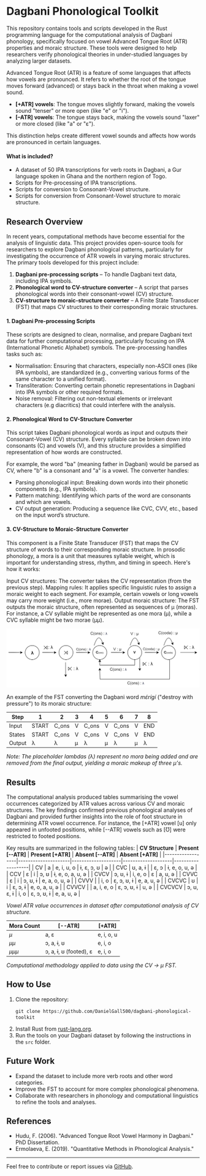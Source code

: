 # Dagbani Phonological Toolkit
This repository contains tools and scripts developed in the Rust programming language for the computational analysis of Dagbani phonology, specifically focused on vowel Advanced Tongue Root (ATR) properties and moraic structure. These tools were designed to help researchers verify phonological theories in under-studied languages by analyzing larger datasets.

Advanced Tongue Root (ATR) is a feature of some languages that affects how vowels are pronounced. It refers to whether the root of the tongue moves forward (advanced) or stays back in the throat when making a vowel sound. 
- **[+ATR] vowels**: The tongue moves slightly forward, making the vowels sound "tenser" or more open (like "e" or "i").
- **[–ATR] vowels**: The tongue stays back, making the vowels sound "laxer" or more closed (like "a" or "ɛ").

This distinction helps create different vowel sounds and affects how words are pronounced in certain languages.

#### What is included?
* A dataset of 50 IPA transcriptions for verb roots in Dagbani, a Gur language spoken in Ghana and the northern region of Togo.
* Scripts for Pre-processing of IPA transcriptions.
* Scripts for conversion to Consonant-Vowel structure.
* Scripts for conversion from Consonant-Vowel structure to moraic structure.

## Research Overview

In recent years, computational methods have become essential for the analysis of linguistic data. This project provides open-source tools for researchers to explore Dagbani phonological patterns, particularly for investigating the occurrence of ATR vowels in varying moraic structures. The primary tools developed for this project include:

1. **Dagbani pre-processing scripts** – To handle Dagbani text data, including IPA symbols.
2. **Phonological word to CV-structure converter** – A script that parses phonological words into their consonant-vowel (CV) structure.
3. **CV-structure to moraic-structure converter** – A Finite State Transducer (FST) that maps CV structures to their corresponding moraic structures.

#### 1. Dagbani Pre-processing Scripts
These scripts are designed to clean, normalise, and prepare Dagbani text data for further computational processing, particularly focusing on IPA (International Phonetic Alphabet) symbols. The pre-processing handles tasks such as:
* Normalisation: Ensuring that characters, especially non-ASCII ones (like IPA symbols), are standardized (e.g., converting various forms of the same character to a unified format).
* Transliteration: Converting certain phonetic representations in Dagbani into IPA symbols or other required formats.
* Noise removal: Filtering out non-textual elements or irrelevant characters (e.g diacritics) that could interfere with the analysis.

#### 2. Phonological Word to CV-Structure Converter
This script takes Dagbani phonological words as input and outputs their Consonant-Vowel (CV) structure. Every syllable can be broken down into consonants (C) and vowels (V), and this structure provides a simplified representation of how words are constructed.

For example, the word "ba" (meaning father in Dagbani) would be parsed as CV, where "b" is a consonant and "a" is a vowel. The converter handles:
* Parsing phonological input: Breaking down words into their phonetic components (e.g., IPA symbols).
* Pattern matching: Identifying which parts of the word are consonants and which are vowels.
* CV output generation: Producing a sequence like CVC, CVV, etc., based on the input word’s structure.

#### 3. CV-Structure to Moraic-Structure Converter
This component is a Finite State Transducer (FST) that maps the CV structure of words to their corresponding moraic structure. In prosodic phonology, a mora is a unit that measures syllable weight, which is important for understanding stress, rhythm, and timing in speech. Here's how it works:

Input CV structures: The converter takes the CV representation (from the previous step).
Mapping rules: It applies specific linguistic rules to assign a moraic weight to each segment. For example, certain vowels or long vowels may carry more weight (i.e., more morae).
Output moraic structure: The FST outputs the moraic structure, often represented as sequences of μ (moras). For instance, a CV syllable might be represented as one mora (μ), while a CVC syllable might be two morae (μμ).

![Dagbani Finite State Transducer](img/DagbaniFST.png)

An example of the FST converting the Dagbani word *mɛ́rígí* ("destroy with pressure") to its moraic structure:

| Step  | 1  | 2    | 3   | 4    | 5   | 6    | 7   | 8   |
|-------|----|------|-----|------|-----|------|-----|-----|
| Input | START  | C\_ons | V | C\_ons | V | C\_ons | V | END |
| States | START | C\_ons | V | C\_ons | V | C\_ons | V | END |
| Output | λ | λ | μ | λ | μ | λ | μ | λ |

*Note: The placeholder lambdas (λ) represent no mora being added and are removed from the final output, yielding a moraic makeup of three μ's.*

## Results

The computational analysis produced tables summarising the vowel occurrences categorized by ATR values across various CV and moraic structures. The key findings confirmed previous phonological analyses of Dagbani and provided further insights into the role of foot structure in determining ATR vowel occurrence. For instance, the [+ATR] vowel [u] only appeared in unfooted positions, while [--ATR] vowels such as [Ʊ] were restricted to footed positions.

Key results are summarized in the following tables:
| **CV Structure** | **Present [--ATR]** | **Present [+ATR]** | **Absent [--ATR]** | **Absent [+ATR]** |
|------------------|---------------------|--------------------|--------------------|-------------------|
| CV               | a                   | e, i, u, o          | ɨ, ɛ, ɔ, ʊ         | ə                 |
| CVC              | ʊ, a, ɨ             |                    | ɛ, ɔ               | ɨ, e, o, u, ə      |
| CCV              | ɛ                   | i                  | ɔ, ʊ               | ɨ, e, o, a, u, ə   |
| CVCV             | ɔ, ʊ, ɨ             | i, e, o            | ɛ                  | a, u, ə           |
| CVVC             | ɛ                   | i                  | ɔ, ʊ, ɨ            | e, a, o, u, ə      |
| CVVV             |                     | i, o               | ɛ, ɔ, ʊ, ɨ         | e, a, u, ə         |
| CVCVC            | ʊ                   | i                  | ɛ, ɔ, ɨ            | e, o, a, u, ə      |
| CVVCV            |                     | a, i, e, o         | ɛ, ɔ, ʊ, ɨ         | u, ə              |
| CVCVCV           | ɔ, ʊ, ɛ, ɨ          | i, o               | ɛ, ɔ, ʊ, ɨ         | e, a, u, ə         |

*Vowel ATR value occurrences in dataset after computational analysis of CV structure.*

| **Mora Count**   | **[--ATR]**                       | **[+ATR]**          |
|------------------|-----------------------------------|---------------------|
| $\mu$            | a, ɛ                              | e, i, o, u          |
| $\mu\mu$         | ɔ, a, ɨ, ʊ                        | e, i, o             |
| $\mu\mu\mu$      | ɔ, a, ɨ, ʊ (footed), ɛ            | e, i, o             |

*Computational methodology applied to data using the CV → μ FST.*

## How to Use

1. Clone the repository:
   ```
   git clone https://github.com/DanielGall500/dagbani-phonological-toolkit
   ```
2. Install Rust from [rust-lang.org](https://www.rust-lang.org/).
3. Run the tools on your Dagbani dataset by following the instructions in the `src` folder.

## Future Work

- Expand the dataset to include more verb roots and other word categories.
- Improve the FST to account for more complex phonological phenomena.
- Collaborate with researchers in phonology and computational linguistics to refine the tools and analyses.

## References

- Hudu, F. (2006). "Advanced Tongue Root Vowel Harmony in Dagbani." PhD Dissertation.
- Ermolaeva, E. (2019). "Quantitative Methods in Phonological Analysis."

---

Feel free to contribute or report issues via [GitHub](https://github.com/DanielGall500/dagbani-phonological-toolkit).
